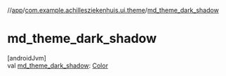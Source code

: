 //[app](../../index.md)/[com.example.achillesziekenhuis.ui.theme](index.md)/[md_theme_dark_shadow](md_theme_dark_shadow.md)

# md_theme_dark_shadow

[androidJvm]\
val [md_theme_dark_shadow](md_theme_dark_shadow.md): [Color](https://developer.android.com/reference/kotlin/androidx/compose/ui/graphics/Color.html)
